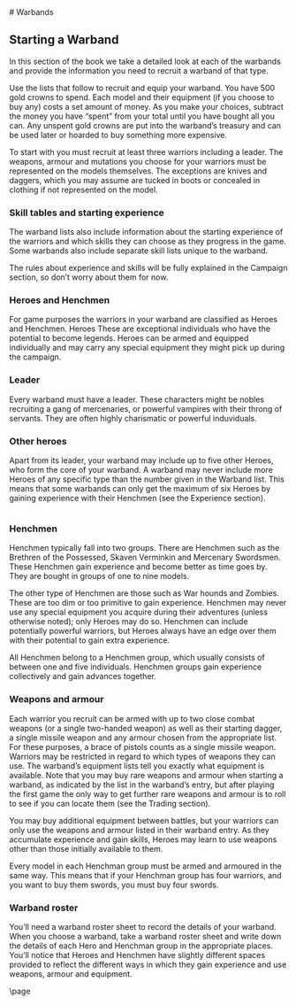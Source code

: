 ﻿<div class='wide'>
# Warbands
</div>

## Starting a Warband

In this section of the book we take a detailed look at each of
the warbands and provide the information you need to recruit
a warband of that type.

Use the lists that follow to recruit and equip your warband. You have 500 gold crowns to spend. Each model and
their equipment (if you choose to buy any) costs a set amount
of money. As you make your choices, subtract the money you
have “spent” from your total until you have bought all you
can. Any unspent gold crowns are put into the warband’s
treasury and can be used later or hoarded to buy something
more expensive.

To start with you must recruit at least three warriors
including a leader. The weapons, armour and mutations you
choose for your warriors must be represented on the models
themselves. The exceptions are knives and daggers, which
you may assume are tucked in boots or concealed in clothing
if not represented on the model.


### Skill tables and starting experience
The warband lists also include information about the starting
experience of the warriors and which skills they can choose
as they progress in the game. Some warbands also include
separate skill lists unique to the warband.

The rules about experience and skills will be fully explained
in the Campaign section, so don’t worry about them for now.

### Heroes and Henchmen
For game purposes the warriors in your warband are
classified as Heroes and Henchmen.
Heroes
These are exceptional individuals who have the potential to
become legends. Heroes can be armed and equipped
individually and may carry any special equipment they might
pick up during the campaign.

### Leader
Every warband must have a leader. These characters might be nobles recruiting a gang of mercenaries, or powerful vampires with their throng of servants. They are often highly charismatic or powerful induviduals.

### Other heroes
Apart from its leader, your warband may include up to five
other Heroes, who form the core of your warband. A warband
may never include more Heroes of any specific type than the
number given in the Warband list. This means that some
warbands can only get the maximum of six Heroes by
gaining experience with their Henchmen (see the Experience
section).

```
```

### Henchmen
Henchmen typically fall into two groups. There are
Henchmen such as the Brethren of the Possessed, Skaven
Verminkin and Mercenary Swordsmen. These Henchmen
gain experience and become better as time goes by. They are
bought in groups of one to nine models. 

The other type of Henchmen are those such as War hounds
and Zombies. These are too dim or too primitive to gain
experience.
Henchmen may never use any special equipment you acquire
during their adventures (unless otherwise noted); only Heroes
may do so. Henchmen can include potentially powerful
warriors, but Heroes always have an edge over them with
their potential to gain extra experience.

All Henchmen belong to a Henchmen group, which usually
consists of between one and five individuals. Henchmen
groups gain experience collectively and gain advances
together. 

### Weapons and armour
Each warrior you recruit can be armed with up to two close
combat weapons (or a single two-handed weapon) as well as their starting dagger, a single missile weapon and any armour chosen from the
appropriate list. For these purposes, a brace of pistols counts
as a single missile weapon. Warriors may be restricted in
regard to which types of weapons they can use. The
warband’s equipment lists tell you exactly what equipment is
available. Note that you may buy rare weapons and armour
when starting a warband, as indicated by the list in the
warband’s entry, but after playing the first game the only way
to get further rare weapons and armour is to roll to see if you
can locate them (see the Trading section).

You may buy additional equipment between battles, but your
warriors can only use the weapons and armour listed in their
warband entry. As they accumulate experience and gain
skills, Heroes may learn to use weapons other than those
initially available to them.

Every model in each Henchman group must be armed and
armoured in the same way. This means that if your
Henchman group has four warriors, and you want to buy
them swords, you must buy four swords.

### Warband roster
You’ll need a warband roster sheet to record the details of
your warband. 
When you choose a warband, take a warband roster sheet and
write down the details of each Hero and Henchman group in
the appropriate places. You’ll notice that Heroes and
Henchmen have slightly different spaces provided to reflect
the different ways in which they gain experience and use
weapons, armour and equipment.

\page